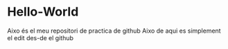 # Hello-World
Aixo és el meu repositori de practica de github
Aixo de aqui es simplement el edit des-de el github
